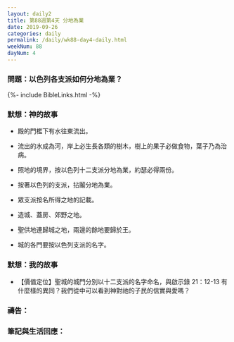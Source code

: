 ```yaml
---
layout: daily2
title: 第88週第4天 分地為業
date: 2019-09-26
categories: daily
permalink: /daily/wk88-day4-daily.html
weekNum: 88
dayNum: 4
---
```


### 問題：以色列各支派如何分地為業？

{%- include BibleLinks.html -%}

### 默想：神的故事
+ 殿的門檻下有水往東流出。

+ 流出的水成為河，岸上必生長各類的樹木，樹上的果子必做食物，葉子乃為治病。

+ 照地的境界，按以色列十二支派分地為業，約瑟必得兩份。

+ 按著以色列的支派，拈鬮分地為業。

+ 眾支派按名所得之地的記載。

+ 造城、蓋房、郊野之地。

+ 聖供地連歸城之地，兩邊的餘地要歸於王。

+ 城的各門要按以色列支派的名字。


### 默想：我的故事
+ 【價值定位】聖城的城門分別以十二支派的名字命名，與啟示錄 21：12-13 有什麼樣的異同？我們從中可以看到神對祂的子民的信實與愛嗎？


### 禱告：

### 筆記與生活回應：

